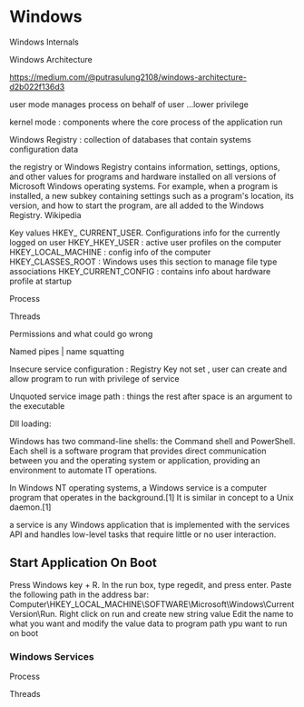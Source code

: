 # Windows

Windows Internals 

Windows Architecture 

https://medium.com/@putrasulung2108/windows-architecture-d2b022f136d3


user mode 
manages process on behalf of user ...lower privilege

kernel mode : components where the core process of the application run

Windows Registry : collection of databases that contain systems configuration data

the registry or Windows Registry contains information, settings, options, and other values for programs and hardware installed on all versions of Microsoft Windows operating systems. For example, when a program is installed, a new subkey containing settings such as a program's location, its version, and how to start the program, are all added to the Windows Registry.
Wikipedia 


Key values
HKEY_ CURRENT_USER. Configurations info for the currently logged on user
HKEY_HKEY_USER : active user profiles on the computer
HKEY_LOCAL_MACHINE : config info of the computer
HKEY_CLASSES_ROOT : Windows uses this section to manage file type associations
HKEY_CURRENT_CONFIG : contains info about hardware profile at startup 

Process 

Threads 


Permissions and what could go wrong 

Named pipes | name squatting 

Insecure service configuration : 
Registry Key not set , user can create and allow program to run with privilege of service 

Unquoted service image path :  things the rest after space is an argument to the executable 

Dll loading: 



Windows has two command-line shells: the Command shell and PowerShell. Each shell is a software program that provides direct communication between you and the operating system or application, providing an environment to automate IT operations.


In Windows NT operating systems, a Windows service is a computer program that operates in the background.[1] It is similar in concept to a Unix daemon.[1]

a service is any Windows application that is implemented with the services API and handles low-level tasks that require little or no user interaction.







## Start Application On Boot 
Press Windows key + R.
In the run box, type regedit, and press enter.
Paste the following path in the address bar: Computer\HKEY_LOCAL_MACHINE\SOFTWARE\Microsoft\Windows\CurrentVersion\Run.
Right click on run and create new string value 
Edit the name to what you want and modify the value data to program path ypu want to run on boot


### Windows Services


Process 

Threads 


 

